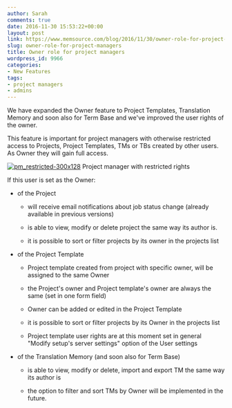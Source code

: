 ```yaml
---
author: Sarah
comments: true
date: 2016-11-30 15:53:22+00:00
layout: post
link: https://www.memsource.com/blog/2016/11/30/owner-role-for-project-managers/
slug: owner-role-for-project-managers
title: Owner role for project managers
wordpress_id: 9966
categories:
- New Features
tags:
- project managers
- admins
---
```


We have expanded the Owner feature to Project Templates, Translation Memory and soon also for Term Base and we've improved the user rights of the owner.

This feature is important for project managers with otherwise restricted access to Projects, Project Templates, TMs or TBs created by other users. As Owner they will gain full access.

[![pm_restricted-300x128](http://www.memsource.com/wp-content/uploads/2016/11/pm_restricted-300x128.png)](http://www.memsource.com/wp-content/uploads/2016/11/pm_restricted-300x128.png) Project manager with restricted rights

If this user is set as the Owner:





 	
  * of the Project

 	
    * will receive email notifications about job status change (already available in previous versions)

 	
    * is able to view, modify or delete project the same way its author is.

 	
    * it is possible to sort or filter projects by its owner in the projects list






 	
  * of the Project Template

 	
    * Project template created from project with specific owner, will be assigned to the same Owner

 	
    * the Project's owner and Project template's owner are always the same (set in one form field)

 	
    * Owner can be added or edited in the Project Template

 	
    * it is possible to sort or filter projects by its Owner in the projects list

 	
    * Project template user rights are at this moment set in general "Modify setup's server settings" option of the User settings






 	
  * of the Translation Memory (and soon also for Term Base)

 	
    * is able to view, modify or delete, import and export TM the same way its author is

 	
    * the option to filter and sort TMs by Owner will be implemented in the future.








